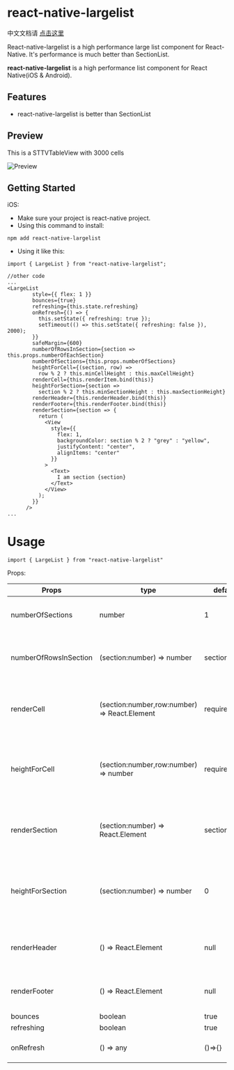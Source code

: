 # react-native-largelist

中文文档请 [点击这里](https://github.com/bolan9999/react-native-largelist/blob/master/README-cn.md)

React-native-largelist is a high performance large list component for React-Native. It's performance is much better than SectionList.



**react-native-largelist** is a high performance list component for React Native(iOS & Android).

## Features

* react-native-largelist is better than SectionList

## Preview

This is a STTVTableView with 3000 cells

![Preview](https://github.com/bolan9999/react-native-largelist/raw/master/readme_resources/example.gif)

## Getting Started

iOS:

* Make sure your project is react-native project.
* Using this command to install:

```
npm add react-native-largelist
```

* Using it like this:

```
import { LargeList } from "react-native-largelist";

//other code
...
<LargeList
        style={{ flex: 1 }}
        bounces={true}
        refreshing={this.state.refreshing}
        onRefresh={() => {
          this.setState({ refreshing: true });
          setTimeout(() => this.setState({ refreshing: false }), 2000);
        }}
        safeMargin={600}
        numberOfRowsInSection={section => this.props.numberOfEachSection}
        numberOfSections={this.props.numberOfSections}
        heightForCell={(section, row) =>
          row % 2 ? this.minCellHeight : this.maxCellHeight}
        renderCell={this.renderItem.bind(this)}
        heightForSection={section =>
          section % 2 ? this.minSectionHeight : this.maxSectionHeight}
        renderHeader={this.renderHeader.bind(this)}
        renderFooter={this.renderFooter.bind(this)}
        renderSection={section => {
          return (
            <View
              style={{
                flex: 1,
                backgroundColor: section % 2 ? "grey" : "yellow",
                justifyContent: "center",
                alignItems: "center"
              }}
            >
              <Text>
                I am section {section}
              </Text>
            </View>
          );
        }}
      />
...
```

# Usage

```
import { LargeList } from "react-native-largelist"
```

Props:

Props  |  type  |  default  |  effect  
------ | ------ | --------- | --------
numberOfSections | number | 1 | number of sections in tableview
numberOfRowsInSection | (section:number) => number | section=>0 | function：return the number of rows in section
renderCell | (section:number,row:number) => React.Element | required | function: render of cell with section and row index
heightForCell | (section:number,row:number) => number | required | function：return height for cell with section and row index 
renderSection | (section:number) => React.Element | section=>null | function：render of section with section index
heightForSection | (section:number) => number | 0 | function：return height of section with section index
renderHeader | () => React.Element | null | function：render of header in the tableview
renderFooter | () => React.Element | null | function：render of footer in tableview
bounces | boolean | true | bounces
refreshing | boolean | true | refreshing
onRefresh | () => any | ()=>{} | callback of pulling to refresh


